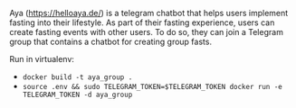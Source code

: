 Aya (https://helloaya.de/) is a telegram chatbot that helps users implement fasting into their lifestyle. 
As part of their fasting experience, users can create fasting events with other users.
To do so, they can join a Telegram group that contains a chatbot for creating group fasts.

Run in virtualenv:
- `docker build -t aya_group .`
- `source .env && sudo TELEGRAM_TOKEN=$TELEGRAM_TOKEN docker run -e TELEGRAM_TOKEN -d aya_group`
